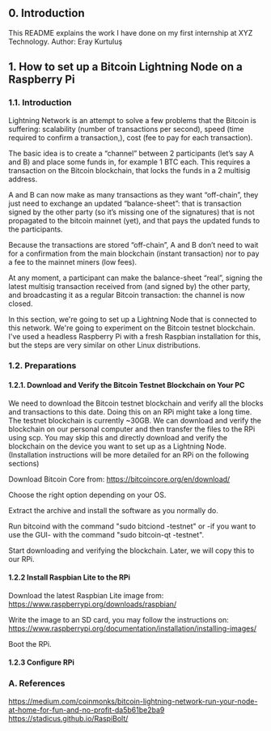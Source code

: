 ## 0. Introduction
This README explains the work I have done on my first internship at XYZ Technology.
Author: Eray Kurtuluş

## 1. How to set up a Bitcoin Lightning Node on a Raspberry Pi
### 1.1. Introduction
Lightning Network is an attempt to solve a few problems that the Bitcoin is suffering: scalability (number of transactions per second), speed (time required to confirm a transaction,), cost (fee to pay for each transaction).

The basic idea is to create a “channel” between 2 participants (let’s say A and B) and place some funds in, for example 1 BTC each. This requires a transaction on the Bitcoin blockchain, that locks the funds in a 2 multisig address.

A and B can now make as many transactions as they want “off-chain”, they just need to exchange an updated “balance-sheet”: that is transaction signed by the other party (so it’s missing one of the signatures) that is not propagated to the bitcoin mainnet (yet), and that pays the updated funds to the participants.

Because the transactions are stored “off-chain”, A and B don’t need to wait for a confirmation from the main blockchain (instant transaction) nor to pay a fee to the mainnet miners (low fees).

At any moment, a participant can make the balance-sheet “real”, signing the latest multisig transaction received from (and signed by) the other party, and broadcasting it as a regular Bitcoin transaction: the channel is now closed.

In this section, we're going to set up a Lightning Node that is connected to this network. We're going to experiment on the Bitcoin testnet blockchain. I've used a headless Raspberry Pi with a fresh Raspbian installation for this, but the steps are very similar on other Linux distributions.

### 1.2. Preparations
#### 1.2.1. Download and Verify the Bitcoin Testnet Blockchain on Your PC
We need to download the Bitcoin testnet blockchain and verify all the blocks and transactions to this date. Doing this on an RPi might take a long time. The testnet blockchain is currently ~30GB. We can download and verify the blockchain on our personal computer and then transfer the files to the RPi using scp. You may skip this and directly download and verify the blockchain on the device you want to set up as a Lightning Node. (Installation instructions will be more detailed for an RPi on the following sections)

Download Bitcoin Core from: https://bitcoincore.org/en/download/

Choose the right option depending on your OS.

Extract the archive and install the software as you normally do. 

Run bitcoind with the command "sudo bitciond -testnet" or -if you want to use the GUI- with the command "sudo bitcoin-qt -testnet".

Start downloading and verifying the blockchain. Later, we will copy this to our RPi.

#### 1.2.2 Install Raspbian Lite to the RPi
Download the latest Raspbian Lite image from: https://www.raspberrypi.org/downloads/raspbian/

Write the image to an SD card, you may follow the instructions on: https://www.raspberrypi.org/documentation/installation/installing-images/

Boot the RPi.

#### 1.2.3 Configure RPi




### A. References
https://medium.com/coinmonks/bitcoin-lightning-network-run-your-node-at-home-for-fun-and-no-profit-da5b61be2ba9
https://stadicus.github.io/RaspiBolt/
